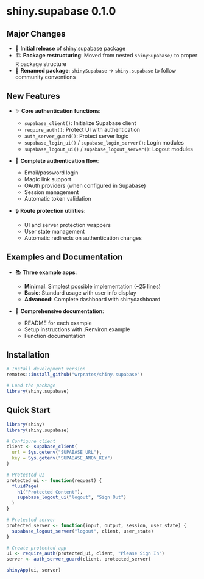 # shiny.supabase 0.1.0

## Major Changes

* 🎉 **Initial release** of shiny.supabase package
* 🏗️ **Package restructuring**: Moved from nested `shinySupabase/` to proper R package structure
* 📝 **Renamed package**: `shinySupabase` → `shiny.supabase` to follow community conventions

## New Features

* ✨ **Core authentication functions**:
  - `supabase_client()`: Initialize Supabase client
  - `require_auth()`: Protect UI with authentication
  - `auth_server_guard()`: Protect server logic
  - `supabase_login_ui()` / `supabase_login_server()`: Login modules
  - `supabase_logout_ui()` / `supabase_logout_server()`: Logout modules

* 📱 **Complete authentication flow**:
  - Email/password login
  - Magic link support
  - OAuth providers (when configured in Supabase)
  - Session management
  - Automatic token validation

* 🔒 **Route protection utilities**:
  - UI and server protection wrappers
  - User state management
  - Automatic redirects on authentication changes

## Examples and Documentation

* 📚 **Three example apps**:
  - **Minimal**: Simplest possible implementation (~25 lines)
  - **Basic**: Standard usage with user info display
  - **Advanced**: Complete dashboard with shinydashboard

* 📖 **Comprehensive documentation**:
  - README for each example
  - Setup instructions with .Renviron.example
  - Function documentation

## Installation

```r
# Install development version
remotes::install_github("wrprates/shiny.supabase")

# Load the package
library(shiny.supabase)
```

## Quick Start

```r
library(shiny)
library(shiny.supabase)

# Configure client
client <- supabase_client(
  url = Sys.getenv("SUPABASE_URL"),
  key = Sys.getenv("SUPABASE_ANON_KEY")
)

# Protected UI
protected_ui <- function(request) {
  fluidPage(
    h1("Protected Content"),
    supabase_logout_ui("logout", "Sign Out")
  )
}

# Protected server
protected_server <- function(input, output, session, user_state) {
  supabase_logout_server("logout", client, user_state)
}

# Create protected app
ui <- require_auth(protected_ui, client, "Please Sign In")
server <- auth_server_guard(client, protected_server)

shinyApp(ui, server)
```